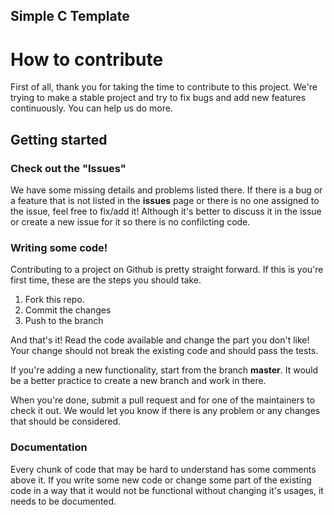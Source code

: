## Simple C Template
# How to contribute
First of all, thank you for taking the time to contribute to this project. We're trying to make a stable project and try to fix bugs and add new features continuously. You can help us do more.

## Getting started

### Check out the "Issues"

We have some missing details and problems listed there. If there is a bug or a feature that is not listed in the **issues** page or there is no one assigned to the issue, feel free to fix/add it! Although it's better to discuss it in the issue or create a new issue for it so there is no confilcting code.

### Writing some code!

Contributing to a project on Github is pretty straight forward. If this is you're first time, these are the steps you should take.

1. Fork this repo.
2. Commit the changes
3. Push to the branch

And that's it! Read the code available and change the part you don't like! Your change should not break the existing code and should pass the tests.

If you're adding a new functionality, start from the branch **master**. It would be a better practice to create a new branch and work in there.

When you're done, submit a pull request and for one of the maintainers to check it out. We would let you know if there is any problem or any changes that should be considered.

### Documentation

Every chunk of code that may be hard to understand has some comments above it. If you write some new code or change some part of the existing code in a way that it would not be functional without changing it's usages, it needs to be documented.
